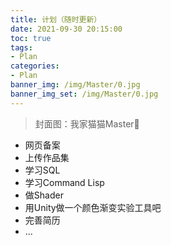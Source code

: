 ```yaml
---
title: 计划（随时更新）
date: 2021-09-30 20:15:00
toc: true
tags:
- Plan
categories:
- Plan
banner_img: /img/Master/0.jpg
banner_img_set: /img/Master/0.jpg
---
```


> 封面图：我家猫猫Master🤤

- 网页备案
- 上传作品集
- 学习SQL
- 学习Command Lisp
- 做Shader
- 用Unity做一个颜色渐变实验工具吧
- 完善简历
- ...

